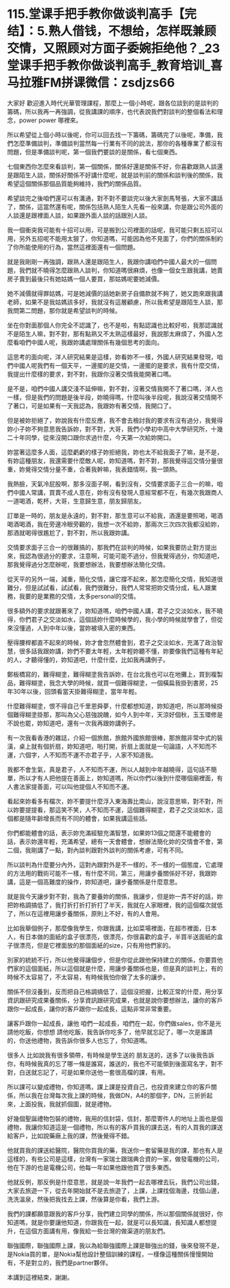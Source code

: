 # 115.堂课手把手教你做谈判高手【完结】：5.熟人借钱，不想给，怎样既兼顾交情，又照顾对方面子委婉拒绝他？_23堂课手把手教你做谈判高手_教育培训_喜马拉雅FM拼课微信：zsdjzs66

大家好 歡迎進入時代光華管理課程，那麼上一個小時呢，跟各位談到的是談判的籌碼，所以我再一再強調，從我講課的順序，也代表說我們對談判的整個看法和理念，power power 哪裡來。

所以希望從上個小時以後呢，你可以回去找一下籌碼，籌碼完了以後呢，準備，我們怎麼準備談判，準備談判當然每一行業有不同的說法，那你的各種專業了都沒有問題，但是準備談判呢，第一個我們要談的是關係，看七個東西。

七個東西你怎麼來看談判，第一個關係，關係好還是關係不好，你喜歡跟熟人談還是跟陌生人談，關係好關係不好講什麼呢，就是談判前的關係和談判後的關係，我希望這個關係那個品質能夠維持，我們的關係品質。

希望談完之後咱們還可以有溝通，對不對不要談完以後大家劍馬弩張，大家不講話了，關係，這當然還有呢，關係包括熟人陌生人先看一般來講，你是跟公司外面的人談還是跟裡面人談，如果跟外面人談的話跟別人談。

我一個衝突我可能有十招可以用，可是搬到公司裡面的話呢，我可能只剩五招可以用，另外五招呢不能用太狠了，你知道嗎，可能因為他不見面了，你們的關係制約了你所能使用的行為，當然這裡面還有一個問題。

就是我剛剛一再強調，跟熟人還是跟陌生人，我跟你講咱們中國人最大的一個問題，我們就不曉得怎麼跟熟人談判，你知道嗎很麻煩，也像一個女生跟我講，她賣房子賣到最後只有她姑媽一個人要買，那姑媽呢要她減價。

她不減價就得罪姑媽，可是她減價的話她新房子自備款就不夠了，她又跑來跟我講老師，如果不是我姑媽該多好，我就沒有這層顧慮，所以我希望是跟陌生人談，那我問第二問題，那你就是希望談判的時候。

坐在你對面那個人你完全不認識了，也不是啦，有點認識也比較好啦，我那認識就不是陌生人嘛，對不對，那有點熟又不太熟這樣最好，我說那太麻煩了，外國人怎麼看咱們中國人呢，我跟妳講處理關係有幾個思考的面向。

這思考的面向呢，洋人研究結果是這樣，妳看妳不一樣，外國人研究結果發現，咱們中國人呢我們有一個天平，一邊擺的是交情，一邊擺的是要求，我有什麼交情，我提出什麼樣的要求，對不對，我跟你沒著交情我能開著口嗎。

是不是，咱們中國人講交淺不延伸嘛，對不對，沒著交情我開不了著口嗎，洋人也一樣，但是我們的問題是後半段，妳曉得嗎，什麼叫後半段呢，我說沒著交情開不了著口，可是如果有一天我認為，我跟妳有著交情，我開口了。

但是被妳拒絕了，妳說我有什麼反應，我不會去檢討我的要求有沒有過分，我覺得妳小子妳不夠意思我告訴妳，對不對，大哥，我們小學初中高中大學研究所，十幾二十年同學，從來沒開口跟你求過什麼，今天第一次給妳開口。

妳當著這麼多人面，這麼虧虧的樣子妳拒絕我，妳也太不給我面子了嘛，是不是，有妳這種朋友，我還需要什麼敵人呢，妳知道嗎，對不對，那我覺得這交情分量很重，妳覺得交情分量不重，合著我幹嘛，我表錯情啊，我一頭熱。

我熱臉，天氣冷屁股啊，那多沒面子啊，看到沒有，交情要求面子三合一的嘛，咱們中國人常講，買賣不成人意在，妳有沒有發現人意經常都不在，有幾次我跟商人一道喝酒，乾杯，大哥，生意歸生意，朋友歸朋友。

訂單是一時的，朋友是永遠的，對不對，那生意可以不給我，酒還是要照喝，喝酒喝酒喝酒，我在旁邊冷眼旁觀的，我想一次不給妳，那兩次三次四次我都沒給妳，那酒就喝得很尷尬了，對不對，所以我跟妳講。

交情要求面子三合一的很難搞的，那我們在談判的時候，如果我要防止對方提出來，我認為很過分的要求，注意啊，可能可能不過分，但我覺得過分，你知道吧，那我覺得過分怎麼辦呢，我要想辦法，我要想辦法簡化交情。

從天平的另外一端，減重，簡化交情，讓它撐不起來，那怎麼簡化交情，我知道很難分，但是試試看，試試看，我們很難分，我們人常常把妳交情分成，私人跟業務，我要的是業務的交情，太多personal的交情。

很多額外的要求就跟著來了，妳知道嗎，咱們中國人講，君子之交淡如水，我不曉得，你們君子之交淡如水，這個話妳什麼時候學的，我小學的時候就學會了，但從來沒懂過，人到中年以後，當妳被填入密的東西。

壓得腰桿都直不起來的時候，妳才會忽然體會到，君子之交淡如水，充滿了政治智慧，很多話我跟妳講，妳們不要太年輕，太年輕妳聽不懂，妳要像我們這種有年紀的人，才聽得懂的，妳知道吧，什麼什麼，比如我再講例子。

鄭板橋寫的，難得糊塗，難得糊塗我告訴妳，在台北我也可以在地攤上，買到複製品，難得糊塗，我念大學的時候，就買一個難得糊塗，一個橫扁我掛到書房，25年30年以後，回頭看當天掛難得糊塗，當年年輕。

什麼難得糊塗，恨不得自己千里恩舜夢，什麼都想知道，妳知道吧，所以那時候掛個難得糊塗掛那，那叫為父心慈強說醜，如今人到中年，天涼好個秋，玉玉環修是不說也罷，妳知道吧，還有一次我再跟妳講例子。

有一次我看香港的雜誌，介紹一個旅館，旅館外國旅館很棒，那旅館非常中式的裝潢，桌上就有個折扇，妳知道吧，啪打開，折扇上面就是一句論語，人不知而不運，六個字，人不知而不運不亦君子乎，人家不知道我。

我都不會生氣，真是君子，人不知而不運，所以人越到中年越曉得，這句話不簡單，所以才有人把他提在善面上，妳知道嗎，所以你們以後到什麼哪個廟裡面，有人書法家提善面，可以叫他提個人不知而不運。

看起來妳看多有檔次，妳不要提什麼浮入東海壽比南山，說沒意思嘛，對不對，所以妳要提提看，那這笑不笑，人不知而不運，這個難得糊塗，君子之交淡如水，這個都是隨年齡增長而有不同的體會，如果我講這些話。

你們都能體會的話，表示妳充滿經驗充滿智慧，如果妳13個之間還不能體會的話，表示妳還年輕，充滿希望，總有一天會體會，想辦法簡化妳的交情會不會，第二個，我剛講了一點，對內談判跟對外談判的關係考慮，可有不同。

所以談判為什麼要分內外，這對內跟對外是不一樣的，不一樣的一個態度，它處理的方法用的戰術可能不一樣，有什麼不同，第三，用讓步養關係好不好，我跟妳講，這是一個高難度的操作，妳知道吧，讓步養關係是什麼意思。

就是我今天讓步對不對，我為了要養妳的關係，我讓步，但是妳一弄不好的話，妳把妳格調搞低了，我打折打折打折打了半天，我就在人家眼裡，我的這個檔次就低了，所以在這裡用讓步養關係，原則上不好，有的人會用。

比如我舉個例子，那麼像我學生，你跟我講，比如菜場裡面，在超市裡面，日本人，有日本做的面紙的盒子很漂亮，很漂亮，你很喜歡的盒子，半買半送面紙的盒子很漂亮，但是它裡面放的那個面紙的size，只有用他們家的。

別家的統統不行，所以他覺得讓個步，但是你從此跟他保持建立的關係，你要買他們家的這個面紙，所以這個就是什麼，用讓步養關係也是，但是真的談判上，有的時候不太容易了，不太容易，有時候我怕你做了太多的讓步。

關係不但沒養到，反而把自己格調搞低了，這個沒把握，比較正常的什麼，用分享資訊跟研究成果養關係，分享資訊跟研究成果，也就是說你要想辦法，讓你的客戶跟你一起成長，讓你的客戶跟你一起成長，這點非常非常重要。

讓客戶跟你一起成長，讓他 咱們一起成長，咱們在一起，你們做sales，你不是光請他吃飯，你想想 請他吃飯，我告訴你吃多了，他早就忘記了，哪一次是誰請的，你送他禮物，我告訴你很多人也忘了，你知道嗎。

很多人 比如說我有很多領帶，有時候是學生送的 朋友送的，送多了以後我告訴你，有時候我真的忘了哪一條是誰寫，誰送的，我也不可能領到後面寫名字，對不對，白送就忘記了，可是如果你送他一套很高檔的課，有用。

所以課可以變成禮物，你知道嗎，課上課是投資自己，也投資來建立你的客戶關係，所以我在台灣每次我上課的時候，我做DN，A4的那個字，DN，三折折起來，上面投我，我就抓個圖，就是禮物。

好幾個聖誕禮物包裝的禮物，我用的信封袋，信封，那麼寄件人的地址上面也是個禮物，我讓你知道這是一個禮物，所以有的客戶買我的課去送，有的人買我的課送給客戶，比如說藥廠上我的課，然後覺得不錯。

他就買我的課送給醫院，醫院你買我的藥，我送你一套留藥是我的課，那也有人是這樣的，有些公司是這樣，台灣有一家瑞士跟瑞典合資的一家，做發電機的公司，他在下游的也是電機公司，他每一年如果他跟他買了很多東西。

他就反例，那反例是什麼意思，就是說一年我們一起去哪裡去玩，我們公司出錢，大家去旅遊一下，從去年開始就不是去旅遊了，上課，上課找個海邊，找個山邊，洗洗溫泉，然後把我找去上課，然後算是你看，我們上游。

我們的課都願意跟我的客戶分享，我們建立同學的關係，所以那個關係就很好，你知道嗎，就是你要讓他知道，你跟我在一起，就是可以長知識，長知識人都想提升，在這個方面講有用，像我給一些台灣的做渠道的朋友們。

聯強國際，聯強國際上課，我以為給聯強國際上課是聯強出的錢，後來發現不是，是Nokia買的單，是Nokia幫他設計整個訓練的課程，一樣像這種關係慢慢開始有，不是對立的，我們是partner夥伴。

本講到這裡結束，謝謝。
